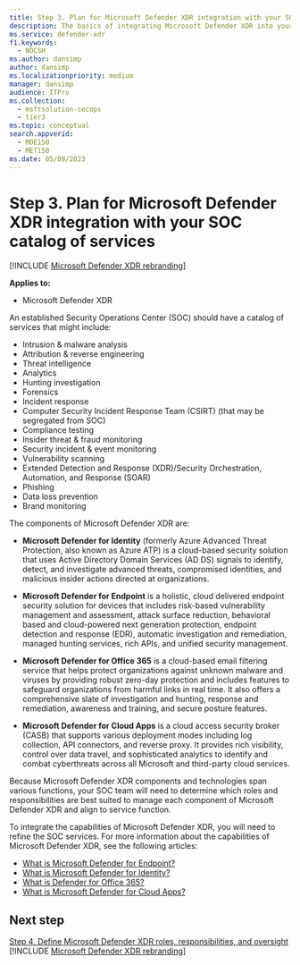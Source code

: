 ```yaml
---
title: Step 3. Plan for Microsoft Defender XDR integration with your SOC catalog of services
description: The basics of integrating Microsoft Defender XDR into your security operations catalog of services.
ms.service: defender-xdr
f1.keywords: 
  - NOCSH
ms.author: dansimp
author: dansimp
ms.localizationpriority: medium
manager: dansimp
audience: ITPro
ms.collection: 
  - msftsolution-secops
  - tier3
ms.topic: conceptual
search.appverid: 
  - MOE150
  - MET150
ms.date: 05/09/2023
---
```


# Step 3. Plan for Microsoft Defender XDR integration with your SOC catalog of services

[!INCLUDE [Microsoft Defender XDR rebranding](../includes/microsoft-defender.md)]

**Applies to:**
- Microsoft Defender XDR

An established Security Operations Center (SOC) should have a catalog of services that might include:

- Intrusion & malware analysis
- Attribution & reverse engineering
- Threat intelligence
- Analytics
- Hunting investigation
- Forensics
- Incident response 
- Computer Security Incident Response Team (CSIRT) (that may be segregated from SOC) 
- Compliance testing
- Insider threat & fraud monitoring
- Security incident & event monitoring 
- Vulnerability scanning
- Extended Detection and Response (XDR)/Security Orchestration, Automation, and Response (SOAR)
- Phishing
- Data loss prevention
- Brand monitoring

The components of Microsoft Defender XDR are:

- **Microsoft Defender for Identity** (formerly Azure Advanced Threat Protection, also known as Azure ATP) is a cloud-based security solution that uses Active Directory Domain Services (AD DS) signals to identify, detect, and investigate advanced threats, compromised identities, and malicious insider actions directed at organizations.

- **Microsoft Defender for Endpoint** is a holistic, cloud delivered endpoint security solution for devices that includes risk-based vulnerability management and assessment, attack surface reduction, behavioral based and cloud-powered next generation protection, endpoint detection and response (EDR), automatic investigation and remediation, managed hunting services, rich APIs, and unified security management.

 - **Microsoft Defender for Office 365** is a cloud-based email filtering service that helps protect organizations against unknown malware and viruses by providing robust zero-day protection and includes features to safeguard organizations from harmful links in real time. It also offers a comprehensive slate of investigation and hunting, response and remediation, awareness and training, and secure posture features.

- **Microsoft Defender for Cloud Apps** is a cloud access security broker (CASB) that supports various deployment modes including log collection, API connectors, and reverse proxy. It provides rich visibility, control over data travel, and sophisticated analytics to identify and combat cyberthreats across all Microsoft and third-party cloud services.

Because Microsoft Defender XDR components and technologies span various functions, your SOC team will need to determine which roles and responsibilities are best suited to manage each component of Microsoft Defender XDR and align to service function.

To integrate the capabilities of Microsoft Defender XDR, you will need to refine the SOC services. For more information about the capabilities of Microsoft Defender XDR, see the following articles:

- [What is Microsoft Defender for Endpoint?](/defender-endpoint/microsoft-defender-endpoint)
- [What is Microsoft Defender for Identity?](/defender-for-identity/what-is)
- [What is Defender for Office 365?](microsoft-365-defender.md)
- [What is Microsoft Defender for Cloud Apps?](/cloud-app-security/what-is-cloud-app-security)

## Next step

[Step 4. Define Microsoft Defender XDR roles, responsibilities, and oversight](integrate-microsoft-365-defender-secops-roles.md)
[!INCLUDE [Microsoft Defender XDR rebranding](../includes/defender-m3d-techcommunity.md)]
